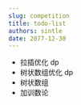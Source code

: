 ```yaml
---
slug: competition
title: todo-list
authors: sintle
date: 2077-12-30
---
```


 - 拉插优化 dp
 - 树状数组优化 dp
 - 树状数组
 - 加训数论